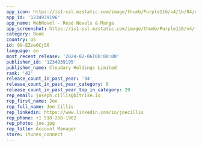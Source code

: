 ```yaml
---
app_icon: https://is1-ssl.mzstatic.com/image/thumb/Purple116/v4/1b/84/e1/1b84e1a8-61c1-a467-f0e4-f16a30e386a9/AppIcon-1x_U007emarketing-0-8-0-sRGB-85-220.png/1024x1024bb.png
app_id: '1234939196'
app_name: WebNovel - Read Novels & Manga
app_screenshot: https://is1-ssl.mzstatic.com/image/thumb/Purple116/v4/f6/ec/43/f6ec43ec-fe62-ce22-c129-5cd1881ec0d6/b144f2c9-edbd-4e28-b351-49a8060692f9__U8c37_U6b4cgoogle-play_U5546_U5e97_U9875_Uff081284-x-2778_01.jpg/1284x2778bb.png
category: Book
country: US
id: 09-EZve0CjS6
language: en
most_recent_release: '2024-02-06T00:00:00'
publisher_id: '1234939195'
publisher_name: Cloudary Holdings Limited
rank: '42'
release_count_in_past_year: '34'
release_count_in_past_year_category: 8
release_count_in_past_year_top_in_category: 29
rep_email: joseph.cillis@bitrise.io
rep_first_name: Joe
rep_full_name: Joe Cillis
rep_linkedin: https://www.linkedin.com/in/joecillis
rep_phone: +1 518-258-1902
rep_photo: joe.jpg
rep_title: Account Manager
store: itunes_connect
---
```

